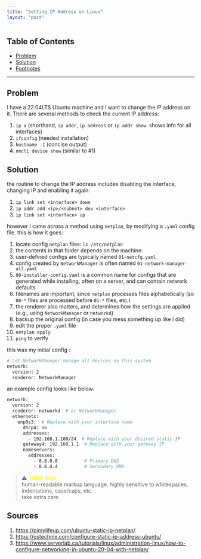 ```yaml
---
title: "Setting IP Address on Linux"
layout: "post"
---
```


## Table of Contents
- [Problem](#problem)
- [Solution](#solution)
- [Footnotes](#footnotes)

---

## Problem
I have a 22.04LTS Ubuntu machine and I want to change the IP address on it. There are several methods to check the current IP address:
1. `ip a` (shorthand, `ip addr`, `ip address` or `ip addr show`. shows info for all interfaces)
2. `ifconfig` (needed installation)
3. `hostname -I` (concise output)
4. `nmcli device show` (similar to #1)

## Solution
the routine to change the IP address includes disabling the interface, changing IP and enabling it again:
1. `ip link set <interface> down`
2. `ip addr add <ip>/<subnet> dev <interface>`
3. `ip link set <interface> up`

however I came across a method using `netplan`, by modifying a `.yaml` config file. this is how it goes:
1. locate config `netplan` files: `ls /etc/netplan`
2. the contents in that folder depends on the machine:
  1. user-defined configs are typically named `01-netcfg.yaml`
  2. config created by `NetworkManager` is often named `01-network-manager-all.yaml`
  3. `00-installer-config.yaml` is a common name for configs that are generated while installing, often on a server, and can contain network defaults
3. filenames are important, since `netplan` processes files alphabetically (so `00-*` files are processed before `01-*` files, etc.)
4. the renderer also matters, and determines how the settings are applied (e.g., using `NetworkManager` or `networkd`)
5. backup the original config (in case you mess something up like I did)
6. edit the proper `.yaml` file
7. `netplan apply`
8. `ping` to verify

this was my initial config :

```bash
# Let NetworkManager manage all devices on this system
network:
  version: 2
  renderer: NetworkManager
```

an example config looks like below:

```bash
network:
  version: 2
  renderer: networkd  # or NetworkManager
  ethernets:
    enp0s3:  # Replace with your interface name
      dhcp4: no
      addresses:
        - 192.168.1.100/24  # Replace with your desired static IP
      gateway4: 192.168.1.1  # Replace with your gateway IP
      nameservers:
        addresses:
          - 8.8.8.8          # Primary DNS
          - 8.8.4.4          # Secondary DNS

```

> ⚠️ <strong style="color: yellow">YAML files</strong>  
> human-readable markup language, highly sensitive to whitespaces, indentations, case/caps, etc.  
> take extra care


## Sources
1. https://pimylifeup.com/ubuntu-static-ip-netplan/
2. https://ostechnix.com/configure-static-ip-address-ubuntu/
3. https://www.serverlab.ca/tutorials/linux/administration-linux/how-to-configure-networking-in-ubuntu-20-04-with-netplan/
